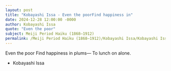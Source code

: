 ```yaml
---
layout: post
title: "Kobayashi Issa - Even the poorFind happiness in"
date: 2024-12-28 12:00:00 -0000
author: Kobayashi Issa
quote: "Even the poor"
subject: Meiji Period Haiku (1868–1912)
permalink: /Meiji Period Haiku (1868–1912)/Kobayashi Issa/Kobayashi Issa - Even the poorFind happiness in
---
```


Even the poor
Find happiness in plums—
To lunch on alone.

- Kobayashi Issa
